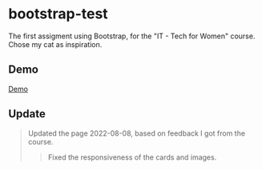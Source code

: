 # bootstrap-test

The first assigment using Bootstrap, for the "IT - Tech for Women" course. Chose my cat as inspiration.

## Demo

[Demo](https://islandskan-first-bootstrap.netlify.app/)

## Update

> Updated the page 2022-08-08, based on feedback I got from the course.
>
> > Fixed the responsiveness of the cards and images.

